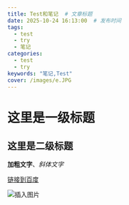 ```yaml
---
title: Test和笔记  # 文章标题
date: 2025-10-24 16:13:00  # 发布时间
tags: 
  - test
  - try
  - 笔记
categories: 
  - test
  - try
keywords: "笔记,Test"
cover: /images/e.JPG
---
```


# 这里是一级标题
## 这里是二级标题

**加粗文字**、*斜体文字*

[链接到百度](https://www.baidu.com)

![插入图片](http://mms0.baidu.com/it/u=3271400149,2443472192&fm=253&app=138&f=JPEG?w=800&h=450)


